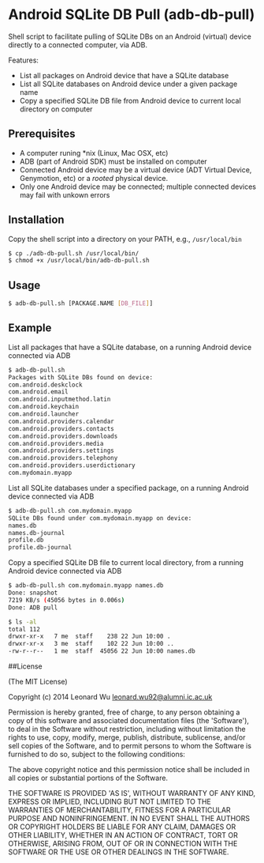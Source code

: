 # Android SQLite DB Pull (adb-db-pull)

Shell script to facilitate pulling of SQLite DBs on an Android (virtual) device directly to a connected computer, via ADB.

Features:
* List all packages on Android device that have a SQLite database
* List all SQLite databases on Android device under a given package name
* Copy a specified SQLite DB file from Android device to current local directory on computer


## Prerequisites

* A computer runing *nix (Linux, Mac OSX, etc)
* ADB (part of Android SDK) must be installed on computer
* Connected Android device may be a virtual device (ADT Virtual Device, Genymotion, etc) or a _rooted_ physical device.
* Only one Android device may be connected; multiple connected devices may fail with unkown errors


## Installation

Copy the shell script into a directory on your PATH, e.g., `/usr/local/bin`

```sh
$ cp ./adb-db-pull.sh /usr/local/bin/
$ chmod +x /usr/local/bin/adb-db-pull.sh
``` 

## Usage

```sh
$ adb-db-pull.sh [PACKAGE.NAME [DB_FILE]]
```


## Example

List all packages that have a SQLite database, on a running Android device connected via ADB
```sh
$ adb-db-pull.sh
Packages with SQLite DBs found on device:
com.android.deskclock
com.android.email
com.android.inputmethod.latin
com.android.keychain
com.android.launcher
com.android.providers.calendar
com.android.providers.contacts
com.android.providers.downloads
com.android.providers.media
com.android.providers.settings
com.android.providers.telephony
com.android.providers.userdictionary
com.mydomain.myapp
```


List all SQLite databases under a specified package, on a running Android device connected via ADB
```sh
$ adb-db-pull.sh com.mydomain.myapp
SQLite DBs found under com.mydomain.myapp on device:
names.db
names.db-journal
profile.db
profile.db-journal
```


Copy a specified SQLite DB file to current local directory, from a running Android device connected via ADB
```sh
$ adb-db-pull.sh com.mydomain.myapp names.db
Done: snapshot
7219 KB/s (45056 bytes in 0.006s)
Done: ADB pull

$ ls -al
total 112
drwxr-xr-x   7 me  staff    238 22 Jun 10:00 .
drwxr-xr-x   3 me  staff    102 22 Jun 10:00 ..
-rw-r--r--   1 me  staff  45056 22 Jun 10:00 names.db
```


##License

(The MIT License)

Copyright (c) 2014 Leonard Wu <leonard.wu92@alumni.ic.ac.uk>

Permission is hereby granted, free of charge, to any person obtaining a copy of this software and associated documentation files (the 'Software'), to deal in the Software without restriction, including without limitation the rights to use, copy, modify, merge, publish, distribute, sublicense, and/or sell copies of the Software, and to permit persons to whom the Software is furnished to do so, subject to the following conditions:

The above copyright notice and this permission notice shall be included in all copies or substantial portions of the Software.

THE SOFTWARE IS PROVIDED 'AS IS', WITHOUT WARRANTY OF ANY KIND, EXPRESS OR IMPLIED, INCLUDING BUT NOT LIMITED TO THE WARRANTIES OF MERCHANTABILITY, FITNESS FOR A PARTICULAR PURPOSE AND NONINFRINGEMENT. IN NO EVENT SHALL THE AUTHORS OR COPYRIGHT HOLDERS BE LIABLE FOR ANY CLAIM, DAMAGES OR OTHER LIABILITY, WHETHER IN AN ACTION OF CONTRACT, TORT OR OTHERWISE, ARISING FROM, OUT OF OR IN CONNECTION WITH THE SOFTWARE OR THE USE OR OTHER DEALINGS IN THE SOFTWARE.
